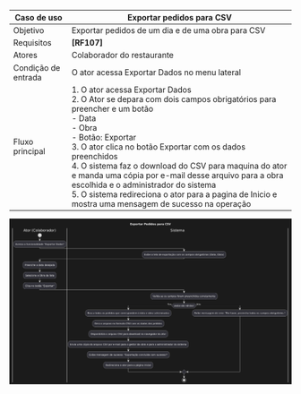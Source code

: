 | Caso de uso         | Exportar pedidos para CSV                                                                                                                                                                                                                                                                                                                                                                                                                                                                          |
| ------------------- | -------------------------------------------------------------------------------------------------------------------------------------------------------------------------------------------------------------------------------------------------------------------------------------------------------------------------------------------------------------------------------------------------------------------------------------------------------------------------------------------------- |
| Objetivo            | Exportar pedidos de um dia e de uma obra para CSV                                                                                                                                                                                                                                                                                                                                                                                                                                                  |
| Requisitos          | **[RF107]**                                                                                                                                                                                                                                                                                                                                                                                                                                                                                        |
| Atores              | Colaborador do restaurante                                                                                                                                                                                                                                                                                                                                                                                                                                                                         |
| Condição de entrada | O ator acessa Exportar Dados no menu lateral                                                                                                                                                                                                                                                                                                                                                                                                                                                       |
| Fluxo principal     | 1. O ator acessa Exportar Dados<br>2. O Ator se depara com dois campos obrigatórios para preencher e um botão<br>      - Data<br>	  - Obra <br>	  - Botão: Exportar<br>3. O ator clica no botão Exportar com os dados preenchidos<br>4. O sistema faz o download do CSV para maquina do ator e manda uma cópia por e-mail desse arquivo para a obra escolhida e o administrador do sistema<br>5. O sistema redireciona o ator para a pagina de Inicio e mostra uma mensagem de sucesso na operação |




![Diagram](atividades_exportar_cvs.png)